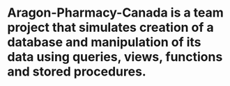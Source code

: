 # Aragon-Pharmacy-Canada is a team project that simulates creation of a database and manipulation of its data using queries, views, functions and stored procedures.
